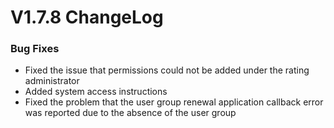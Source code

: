 # V1.7.8 ChangeLog

### Bug Fixes
* Fixed the issue that permissions could not be added under the rating administrator
* Added system access instructions
* Fixed the problem that the user group renewal application callback error was reported due to the absence of the user group
